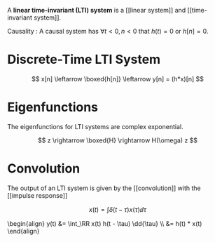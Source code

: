A **linear time-invariant (LTI) system** is a [[linear system]] and [[time-invariant system]].


Causality
: A causal system has $\forall t < 0, n < 0$ that $h(t) = 0$ or $h[n]=0$.

# Discrete-Time LTI System


$$
x[n] \leftarrow \boxed{h[n]} \leftarrow y[n] = (h*x)[n]
$$

# Eigenfunctions

The eigenfunctions for LTI systems are complex exponential.

$$
z \rightarrow \boxed{H} \rightarrow H(\omega) z
$$


# Convolution

The output of an LTI system is given by the [[convolution]] with the [[impulse response]]

$$
x(t) = \int \delta(t - \tau) x(\tau) \dd{\tau}
$$

\begin{align}
y(t) &= \int_\RR x(t) h(t - \tau) \dd{\tau} \\\\
&= h(t) * x(t)
\end{align}